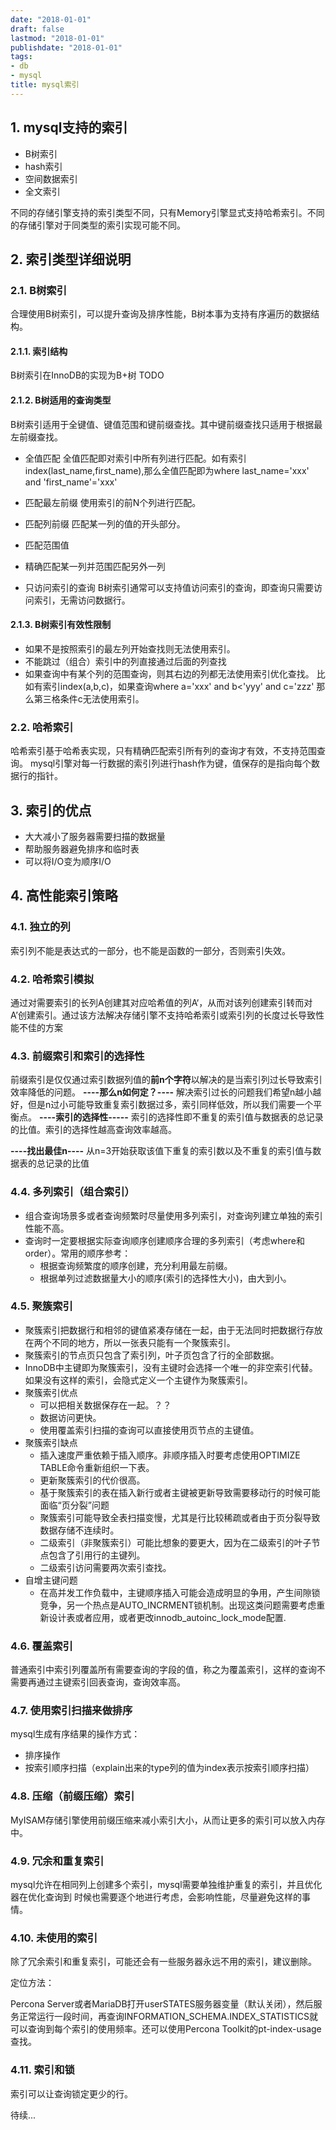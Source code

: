 ```yaml
---
date: "2018-01-01"
draft: false
lastmod: "2018-01-01"
publishdate: "2018-01-01"
tags:
- db
- mysql
title: mysql索引
---
```


## 1. mysql支持的索引
* B树索引
* hash索引
* 空间数据索引
* 全文索引

不同的存储引擎支持的索引类型不同，只有Memory引擎显式支持哈希索引。不同的存储引擎对于同类型的索引实现可能不同。

## 2. 索引类型详细说明
### 2.1. B树索引
合理使用B树索引，可以提升查询及排序性能，B树本事为支持有序遍历的数据结构。
#### 2.1.1. 索引结构
B树索引在InnoDB的实现为B+树
TODO
#### 2.1.2. B树适用的查询类型
B树索引适用于全键值、键值范围和键前缀查找。其中键前缀查找只适用于根据最左前缀查找。
* 全值匹配
全值匹配即对索引中所有列进行匹配。如有索引index(last_name,first_name),那么全值匹配即为where last_name='xxx' and 'first_name'='xxx'

* 匹配最左前缀
使用索引的前N个列进行匹配。

* 匹配列前缀
匹配某一列的值的开头部分。

* 匹配范围值
* 精确匹配某一列并范围匹配另外一列
* 只访问索引的查询
B树索引通常可以支持值访问索引的查询，即查询只需要访问索引，无需访问数据行。

#### 2.1.3. B树索引有效性限制
* 如果不是按照索引的最左列开始查找则无法使用索引。
* 不能跳过（组合）索引中的列直接通过后面的列查找
* 如果查询中有某个列的范围查询，则其右边的列都无法使用索引优化查找。
比如有索引index(a,b,c)，如果查询where a='xxx' and b<'yyy' and c='zzz' 那么第三格条件c无法使用索引。

### 2.2. 哈希索引
哈希索引基于哈希表实现，只有精确匹配索引所有列的查询才有效，不支持范围查询。
mysql引擎对每一行数据的索引列进行hash作为键，值保存的是指向每个数据行的指针。


## 3. 索引的优点
* 大大减小了服务器需要扫描的数据量
* 帮助服务器避免排序和临时表
* 可以将I/O变为顺序I/O

## 4. 高性能索引策略
### 4.1. 独立的列
索引列不能是表达式的一部分，也不能是函数的一部分，否则索引失效。
### 4.2. 哈希索引模拟
通过对需要索引的长列A创建其对应哈希值的列A‘，从而对该列创建索引转而对A’创建索引。通过该方法解决存储引擎不支持哈希索引或索引列的长度过长导致性能不佳的方案
### 4.3. 前缀索引和索引的选择性
前缀索引是仅仅通过索引数据列值的**前n个字符**以解决的是当索引列过长导致索引效率降低的问题。
**----那么n如何定？----**
解决索引过长的问题我们希望n越小越好，但是n过小可能导致重复索引数据过多，索引同样低效，所以我们需要一个平衡点。
**----索引的选择性-----**
索引的选择性即不重复的索引值与数据表的总记录的比值。索引的选择性越高查询效率越高。

**----找出最佳n----**
从n=3开始获取该值下重复的索引数以及不重复的索引值与数据表的总记录的比值

### 4.4. 多列索引（组合索引）

* 组合查询场景多或者查询频繁时尽量使用多列索引，对查询列建立单独的索引性能不高。
* 查询时一定要根据实际查询顺序创建顺序合理的多列索引（考虑where和order）。常用的顺序参考：
  * 根据查询频繁度的顺序创建，充分利用最左前缀。
  * 根据单列过滤数据量大小的顺序(索引的选择性大小)，由大到小。

### 4.5. 聚簇索引

* 聚簇索引把数据行和相邻的键值紧凑存储在一起，由于无法同时把数据行存放在两个不同的地方，所以一张表只能有一个聚簇索引。
* 聚簇索引的节点页只包含了索引列，叶子页包含了行的全部数据。
* InnoDB中主键即为聚簇索引，没有主键时会选择一个唯一的非空索引代替。如果没有这样的索引，会隐式定义一个主键作为聚簇索引。
* 聚簇索引优点
  * 可以把相关数据保存在一起。？？
  * 数据访问更快。
  * 使用覆盖索引扫描的查询可以直接使用页节点的主键值。
* 聚簇索引缺点
  * 插入速度严重依赖于插入顺序。非顺序插入时要考虑使用OPTIMIZE TABLE命令重新组织一下表。
  * 更新聚簇索引的代价很高。
  * 基于聚簇索引的表在插入新行或者主键被更新导致需要移动行的时候可能面临“页分裂”问题
  * 聚簇索引可能导致全表扫描变慢，尤其是行比较稀疏或者由于页分裂导致数据存储不连续时。
  * 二级索引（非聚簇索引）可能比想象的要更大，因为在二级索引的叶子节点包含了引用行的主键列。
  * 二级索引访问需要两次索引查找。 
* 自增主键问题
  * 在高并发工作负载中，主键顺序插入可能会造成明显的争用，产生间隙锁竞争，另一个热点是AUTO_INCRMENT锁机制。出现这类问题需要考虑重新设计表或者应用，或者更改innodb_autoinc_lock_mode配置.

### 4.6. 覆盖索引

普通索引中索引列覆盖所有需要查询的字段的值，称之为覆盖索引，这样的查询不需要再通过主键索引回表查询，查询效率高。

### 4.7. 使用索引扫描来做排序

mysql生成有序结果的操作方式：

* 排序操作
* 按索引顺序扫描（explain出来的type列的值为index表示按索引顺序扫描）

### 4.8. 压缩（前缀压缩）索引

MyISAM存储引擎使用前缀压缩来减小索引大小，从而让更多的索引可以放入内存中。

### 4.9. 冗余和重复索引

mysql允许在相同列上创建多个索引，mysql需要单独维护重复的索引，并且优化器在优化查询到 时候也需要逐个地进行考虑，会影响性能，尽量避免这样的事情。

### 4.10. 未使用的索引

除了冗余索引和重复索引，可能还会有一些服务器永远不用的索引，建议删除。

定位方法：

Percona Server或者MariaDB打开userSTATES服务器变量（默认关闭），然后服务正常运行一段时间，再查询INFORMATION_SCHEMA.INDEX_STATISTICS就可以查询到每个索引的使用频率。还可以使用Percona Toolkit的pt-index-usage查找。

### 4.11. 索引和锁

索引可以让查询锁定更少的行。


待续...